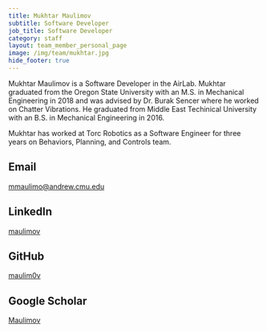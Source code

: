 ```yaml
---
title: Mukhtar Maulimov
subtitle: Software Developer
job_title: Software Developer
category: staff
layout: team_member_personal_page
image: /img/team/mukhtar.jpg
hide_footer: true
---
```


Mukhtar Maulimov is a Software Developer in the AirLab. Mukhtar graduated from the Oregon State University with an M.S. in Mechanical Engineering in 2018 and was advised by Dr. Burak Sencer where he worked on Chatter Vibrations. He graduated from Middle East Techinical University with an B.S. in Mechanical Engineering in 2016.

Mukhtar has worked at Torc Robotics as a Software Engineer for three years on Behaviors, Planning, and Controls team.

## Email ##
[mmaulimo@andrew.cmu.edu](mailto:mmaulimo@andrew.cmu.edu)

## LinkedIn ## 
[maulimov](https://www.linkedin.com/in/maulimov/)

## GitHub ##
[maulim0v](https://github.com/maulim0v)

## Google Scholar ##
[Maulimov](https://scholar.google.com/citations?user=KGMMfKsAAAAJ&hl=en)
